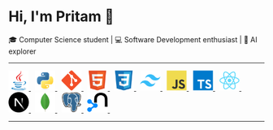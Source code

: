 # Hi, I'm Pritam 👋

🎓 Computer Science student | 💻 Software Development enthusiast | 🤖 AI explorer

---
<div>
  <a href="https://www.java.com/" target="_blank" rel="noopener noreferrer">
    <img src="https://github.com/devicons/devicon/blob/master/icons/java/java-original.svg" title="Java" alt="Java" width="40" height="40"/>
  </a>&nbsp;
  <a href="https://www.python.org/" target="_blank" rel="noopener noreferrer">
    <img src="https://github.com/devicons/devicon/blob/master/icons/python/python-original.svg" title="Python" alt="Python" width="40" height="40"/>
  </a>&nbsp;
  <a href="https://git-scm.com/" target="_blank" rel="noopener noreferrer">
    <img src="https://github.com/devicons/devicon/blob/master/icons/git/git-original.svg" title="Git" alt="Git" width="40" height="40"/>
  </a>&nbsp;
  <a href="https://html.spec.whatwg.org/" target="_blank" rel="noopener noreferrer">
    <img src="https://github.com/devicons/devicon/blob/master/icons/html5/html5-original.svg" title="HTML5" alt="HTML5" width="40" height="40"/>
  </a>&nbsp;
  <a href="https://www.w3.org/Style/CSS/" target="_blank" rel="noopener noreferrer">
    <img src="https://github.com/devicons/devicon/blob/master/icons/css3/css3-original.svg" title="CSS" alt="CSS" width="40" height="40"/>
  </a>&nbsp;
  <a href="https://tailwindcss.com/" target="_blank" rel="noopener noreferrer">
    <img src="https://github.com/devicons/devicon/blob/master/icons/tailwindcss/tailwindcss-original.svg" title="Tailwind CSS" alt="Tailwind CSS" width="40" height="40"/>
  </a>&nbsp;
  <a href="https://developer.mozilla.org/en-US/docs/Web/JavaScript" target="_blank" rel="noopener noreferrer">
    <img src="https://github.com/devicons/devicon/blob/master/icons/javascript/javascript-original.svg" title="JavaScript" alt="JavaScript" width="40" height="40"/>
  </a>&nbsp;
  <a href="https://www.typescriptlang.org/" target="_blank" rel="noopener noreferrer">
    <img src="https://github.com/devicons/devicon/blob/master/icons/typescript/typescript-original.svg" title="TypeScript" alt="TypeScript" width="40" height="40"/>
  </a>&nbsp;
  <a href="https://reactjs.org/" target="_blank" rel="noopener noreferrer">
    <img src="https://github.com/devicons/devicon/blob/master/icons/react/react-original.svg" title="React" alt="React" width="40" height="40"/>
  </a>&nbsp;
  <a href="https://nextjs.org/" target="_blank" rel="noopener noreferrer">
    <img src="https://github.com/devicons/devicon/blob/master/icons/nextjs/nextjs-original.svg" title="Next.js" alt="Next.js" width="40" height="40"/>
  </a>&nbsp;
  <a href="https://www.mongodb.com/" target="_blank" rel="noopener noreferrer">
    <img src="https://github.com/devicons/devicon/blob/master/icons/mongodb/mongodb-original.svg" title="MongoDB" alt="MongoDB" width="40" height="40"/>
  </a>&nbsp;
  <a href="https://www.postgresql.org/" target="_blank" rel="noopener noreferrer">
    <img src="https://github.com/devicons/devicon/blob/master/icons/postgresql/postgresql-original.svg" title="PostgreSQL" alt="PostgreSQL" width="40" height="40"/>
  </a>&nbsp;
  <a href="https://neo4j.com/" target="_blank" rel="noopener noreferrer">
    <img src="https://github.com/devicons/devicon/blob/master/icons/neo4j/neo4j-original.svg" title="Neo4j" alt="Neo4j" width="40" height="40"/>
  </a>&nbsp;
</div>

---

<!---
itssodope01/itssodope01 is a ✨ special ✨ repository because its `README.md` (this file) appears on your GitHub profile.
You can click the Preview link to take a look at your changes.
--->
